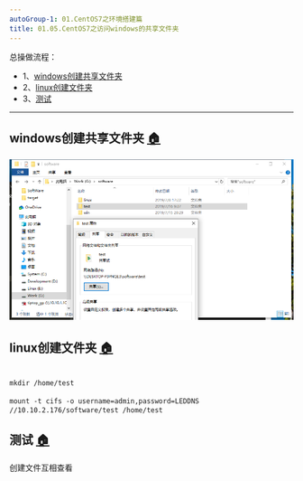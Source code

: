 ```yaml
---
autoGroup-1: 01.CentOS7之环境搭建篇
title: 01.05.CentOS7之访问windows的共享文件夹
---
```


总操做流程：
- 1、[windows创建共享文件夹](#Linux-01)
- 2、[linux创建文件夹](#Linux-02)
- 3、[测试](#Linux-03)

***

## windows创建共享文件夹 <a name="Linux-01" href="#" >:house:</a>

![](./image/01.05-1.png)

## linux创建文件夹 <a name="Linux-02" href="#" >:house:</a>

```shell

mkdir /home/test

mount -t cifs -o username=admin,password=LEDDNS //10.10.2.176/software/test /home/test
```

## 测试 <a name="Linux-03" href="#" >:house:</a>

创建文件互相查看


